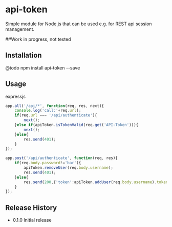 api-token
=========

Simple module for Node.js that can be used e.g. for REST api session management.

##Work in progress, not tested

## Installation

@todo npm install api-token --save

## Usage

expressjs

```javascript
app.all('/api/*', function(req, res, next){
    console.log('call:'+req.url);
    if(req.url === '/api/authenticate'){
        next();
    }else if(apiToken.isTokenValid(req.get('API-Token'))){
        next();
    }else{
        res.send(401);
    }
});
```

```javascript
app.post('/api/authenticate', function(req, res){
    if(req.body.password!='bar'){
        apiToken.removeUser(req.body.username);
        res.send(401);
    }else{
        res.send(200,{'token':apiToken.addUser(req.body.username).token});
    }
});
```


## Release History

* 0.1.0 Initial release